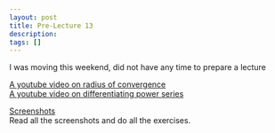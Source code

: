 ```yaml
---
layout: post
title: Pre-Lecture 13
description:
tags: []
---
```


I was moving this weekend, did not have any time to prepare a lecture

[A youtube video on radius of convergence](https://www.youtube.com/watch?v=FH5a3USaf_A)  
[A youtube video on differentiating power series](https://www.youtube.com/watch?v=fLJsUpZnt1M)

[Screenshots](https://buffalo.box.com/s/mu37s6xsht20cayjnnwukir5jj7yqyvz)  
Read all the screenshots and do all the exercises.